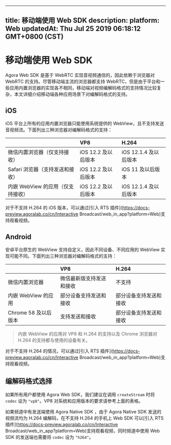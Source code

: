 
---
title: 移动端使用 Web SDK
description: 
platform: Web
updatedAt: Thu Jul 25 2019 06:18:12 GMT+0800 (CST)
---
# 移动端使用 Web SDK
Agora Web SDK 是基于 WebRTC 实现音视频通信的，因此依赖于浏览器对 WebRTC 的支持。尽管移动端主流的浏览器都支持 WebRTC，但是由于平台和一些应用内置浏览器的实现各不相同，移动端对视频编解码格式的支持情况比较复杂，本文详细介绍移动端各种应用场景下对编解码格式的支持。

## iOS

iOS 平台上所有的应用内置浏览器只能使用系统提供的 WebView，且不支持发送音视频流。下面列出三种浏览器对编解码格式的支持：

|                                   | VP8                 | H.264                 |
| :-------------------------------- | :------------------ | :-------------------- |
| 微信内置浏览器（仅支持接收）      | iOS 12.2 及以后版本 | iOS 12.1.4 及以后版本 |
| Safari 浏览器（支持发送和接收）   | iOS 12.2 及以后版本 | iOS 11 及以后版本     |
| 内嵌 WebView 的应用（仅支持接收） | iOS 12.2 及以后版本 | iOS 12.1.4 及以后版本 |

对于不支持 H.264 的 iOS 版本，可以通过[引入 RTS 插件](https://docs-preview.agoralab.co/cn/Interactive Broadcast/web_in_app?platform=Web)支持观看视频。

## Android

安卓平台原生的 WebView 支持自定义，因此不同设备、不同应用的 WebView 实现可能不同。下面列出三种浏览器对编解码格式的支持：

|                     | VP8                                | H.264              |
| :------------------ | :--------------------------------- | :----------------- |
| 微信内置浏览器      | 微信最新版支持发送和接收           | 不支持             |
| 内嵌 WebView 的应用 | 部分设备支持发送和接收                 | 部分设备支持发送和接收 |
| Chrome 58 及以后版本       | 支持发送和接收 | 部分设备支持发送和接收 |

> 内嵌 WebView 的应用对 VP8 和 H.264 的支持以及 Chrome 浏览器对 H.264 的支持都与使用的设备有关。

对于不支持 H.264 的情况，可以通过[引入 RTS 插件](https://docs-preview.agoralab.co/cn/Interactive Broadcast/web_in_app?platform=Web)支持观看视频。

## 编解码格式选择

如果所有用户都使用 Agora Web SDK，我们建议在调用 `createStream` 时将 `codec` 设为 `"vp8"`。VP8 对系统和应用版本的要求请参考上面的表格。

如果频道中有发送端使用 Agora Native SDK ，由于 Agora Native SDK 发送的视频流均为 H.264 编解码，在不支持 H.264 的手机上 Web SDK 可以[引入 RTS 插件](https://docs-preview.agoralab.co/cn/Interactive Broadcast/web_in_app?platform=Web)支持观看视频，同时频道中使用 Web SDK 的发送端也需要将 `codec` 设为 `"h264"`。
